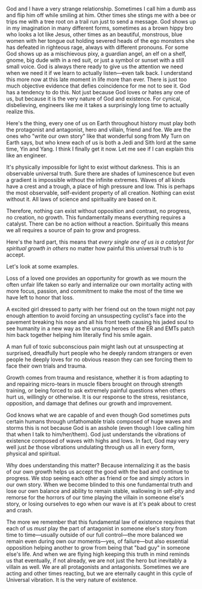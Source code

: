 God and I have a very strange relationship. Sometimes I call him a dumb ass and flip him off while smiling at him. Other times she stings me with a bee or trips me with a tree root on a trail run just to send a message. God shows up in my imagination in many different forms, sometimes as a brown hippy bro who looks a lot like Jesus, other times as an beautiful, monstrous, blue women with her tongue out holding severed heads of the ego monsters she has defeated in righteous rage, always with different pronouns. For some God shows up as a mischievous pixy, a guardian angel, an elf on a shelf, gnome, big dude with in a red suit, or just a symbol or sunset with a still small voice. God is always there ready to give us the attention we need when we need it if we learn to actually listen—even talk back. I understand this more now at this late moment in life more than ever. There is just too much objective evidence that defies coincidence for me not to see it. God has a tendency to do this. Not just because God loves or hates any one of us, but because it is the very nature of God and existence. For cynical, disbelieving, engineers like me it takes a surprisingly long time to actually realize this.

Here's the thing, every one of us on Earth throughout history must play both the protagonist and antagonist, hero and villain, friend and foe. We are the ones who "write our own story" like that wonderful song from My Turn on Earth says, but who knew each of us is both a Jedi and Sith lord at the same time, Yin and Yang. I think I finally get it now. Let me see if I can explain this like an engineer.

It's physically impossible for light to exist without darkness. This is an observable universal truth. Sure there are shades of luminescence but even a gradient is impossible without the infinite extremes. Waves of all kinds have a crest and a trough, a place of high pressure and low. This is perhaps the most observable, self-evident property of all creation. Nothing can exist without it. All laws of science and spirituality are based on it.

Therefore, nothing can exist without opposition and contrast, no progress, no creation, no growth. This fundamentally means everything requires a catalyst. There can be no action without a reaction. Spiritually this means we all requires a source of pain to grow and progress. 

Here's the hard part, this means that _every single one of us is a catalyst for spiritual growth in others_ no matter how painful this universal truth is to accept. 

Let's look at some examples.

Loss of a loved one provides an opportunity for growth as we mourn the often unfair life taken so early and internalize our own mortality acting with more focus, passion, and commitment to make the most of the time we have left to honor that loss.

A excited girl dressed to party with her friend out on the town might not pay enough attention to avoid forcing an unsuspecting cyclist's face into the pavement breaking his nose and all his front teeth causing his jaded soul to see humanity in a new way as the unsung heroes of the ER and EMTs patch him back together helping him literally find his smile again.

A man full of toxic subconscious pain might lash out at unsuspecting at surprised, dreadfully hurt people who he deeply random strangers or even people he deeply loves for no obvious reason they can see forcing them to face their own trials and trauma.

Growth comes from trauma and resistance, whether it is from adapting to and repairing micro-tears  in muscle fibers brought on through strength training, or being forced to ask extremely painful questions when others hurt us, willingly or otherwise. It is our response to the stress, resistance, opposition, and damage that defines our growth and improvement.

God knows what we are capable of and even though God sometimes puts certain humans through unfathomable trials composed of huge waves and storms this is not because God is an asshole (even though I love calling him that when I talk to him/her/them). God just understands the vibrations of existence composed of waves with highs and lows. In fact, God may very well just _be_ those vibrations undulating through us all in every form, physical and spiritual.

Why does understanding this matter? Because internalizing it as the basis of our own growth helps us accept the good with the bad and continue to progress. We stop seeing each other as friend or foe and simply actors in our own story. When we become blinded to this one fundamental truth and lose our own balance and ability to remain stable, wallowing in self-pity and remorse for the horrors of our time playing the villain in someone else's story, or losing ourselves to ego when our wave is at it's peak about to crest and crash.

The more we remember that this fundamental law of existence requires that each of us _must_ play the part of antagonist in someone else's story from time to time—usually outside of our full control—the more balanced we remain even during own our moments—yes, of failure—but also essential opposition helping another to grow from being that "bad guy" in someone else's life. And when we are flying high keeping this truth in mind reminds us that eventually, if not already, we are not just the hero but inevitably a villain as well. We are all protagonists and antagonists. Sometimes we are acting and other times reacting, but we are eternally caught in this cycle of Universal vibration. It is the very nature of existence.